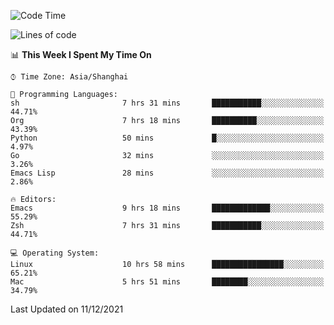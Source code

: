 <!--START_SECTION:waka-->
![Code Time](http://img.shields.io/badge/Code%20Time-476%20hrs%2040%20mins-blue)

![Lines of code](https://img.shields.io/badge/From%20Hello%20World%20I%27ve%20Written-22%20Thousand%20lines%20of%20code-blue)

📊 **This Week I Spent My Time On** 

```text
⌚︎ Time Zone: Asia/Shanghai

💬 Programming Languages: 
sh                       7 hrs 31 mins       ███████████░░░░░░░░░░░░░░   44.71% 
Org                      7 hrs 18 mins       ██████████░░░░░░░░░░░░░░░   43.39% 
Python                   50 mins             █░░░░░░░░░░░░░░░░░░░░░░░░   4.97% 
Go                       32 mins             ░░░░░░░░░░░░░░░░░░░░░░░░░   3.26% 
Emacs Lisp               28 mins             ░░░░░░░░░░░░░░░░░░░░░░░░░   2.86%

🔥 Editors: 
Emacs                    9 hrs 18 mins       █████████████░░░░░░░░░░░░   55.29% 
Zsh                      7 hrs 31 mins       ███████████░░░░░░░░░░░░░░   44.71%

💻 Operating System: 
Linux                    10 hrs 58 mins      ████████████████░░░░░░░░░   65.21% 
Mac                      5 hrs 51 mins       ████████░░░░░░░░░░░░░░░░░   34.79%

```


 Last Updated on 11/12/2021
<!--END_SECTION:waka-->

